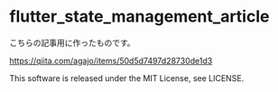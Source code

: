 # flutter_state_management_article

こちらの記事用に作ったものです。

https://qiita.com/agajo/items/50d5d7497d28730de1d3

This software is released under the MIT License, see LICENSE.

